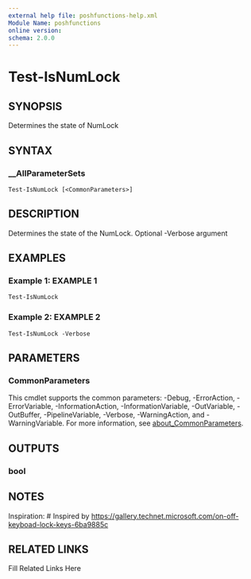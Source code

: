 ```yaml
---
external help file: poshfunctions-help.xml
Module Name: poshfunctions
online version: 
schema: 2.0.0
---
```


# Test-IsNumLock

## SYNOPSIS

Determines the state of NumLock

## SYNTAX

### __AllParameterSets

```
Test-IsNumLock [<CommonParameters>]
```

## DESCRIPTION

Determines the state of the NumLock.
Optional -Verbose argument


## EXAMPLES

### Example 1: EXAMPLE 1

```
Test-IsNumLock
```







### Example 2: EXAMPLE 2

```
Test-IsNumLock -Verbose
```








## PARAMETERS


### CommonParameters

This cmdlet supports the common parameters: -Debug, -ErrorAction, -ErrorVariable, -InformationAction, -InformationVariable, -OutVariable, -OutBuffer, -PipelineVariable, -Verbose, -WarningAction, and -WarningVariable. For more information, see [about_CommonParameters](http://go.microsoft.com/fwlink/?LinkID=113216).

## OUTPUTS

### bool


## NOTES

Inspiration: # Inspired by https://gallery.technet.microsoft.com/on-off-keyboad-lock-keys-6ba9885c


## RELATED LINKS

Fill Related Links Here

